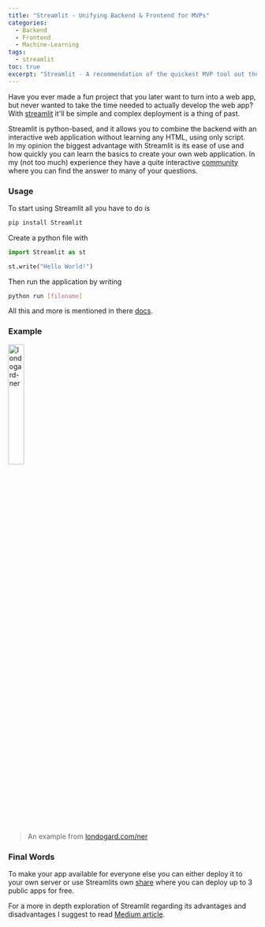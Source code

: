 ```yaml
---
title: "Streamlit - Unifying Backend & Frontend for MVPs"
categories:
  - Backend
  - Frontend
  - Machine-Learning
tags:
  - streamlit
toc: true
excerpt: "Streamlit - A recommendation of the quickest MVP tool out there unifying backend & frontend in one piece!"
---
```


Have you ever made a fun project that you later want to turn into a web app, but never wanted to take the time needed to actually develop the web app?  
With [streamlit](https://streamlit.io/) it'll be simple and complex deployment is a thing of past.

Streamlit is python-based, and it allows you to combine the backend with an interactive web application without learning any HTML, using only script.  
In my opinion the biggest advantage with Streamlit is its ease of use and how quickly you can learn the basics to create your own web application. In my (not too much) experience they have a quite interactive [community](https://discuss.streamlit.io/) where you can find the answer to many of your questions. 

### Usage

To start using Streamlit all you have to do is 
```python
pip install Streamlit
```
Create a python file with
```python
import Streamlit as st

st.write("Hello World!")
```
Then run the application by writing
```bash
python run [filename]
```

All this and more is mentioned in there [docs](https://docs.streamlit.io/en/stable/).

### Example

<img src="https://user-images.githubusercontent.com/7490199/115155017-26ab0e00-a07e-11eb-8439-6e448027d4fb.png" alt="londogard-ner" width="25%"/>

>An example from [londogard.com/ner](https://londogard.com/ner)

### Final Words

To make your app available for everyone else you can either deploy it to your own server or use Streamlits own [share](https://streamlit.io/sharing) where you can deploy up to 3 public apps for free.

For a more in depth exploration of Streamlit regarding its advantages and disadvantages I suggest to read [Medium article](https://medium.datadriveninvestor.com/streamlit-everything-you-need-to-know-665eb90fcf4a).
